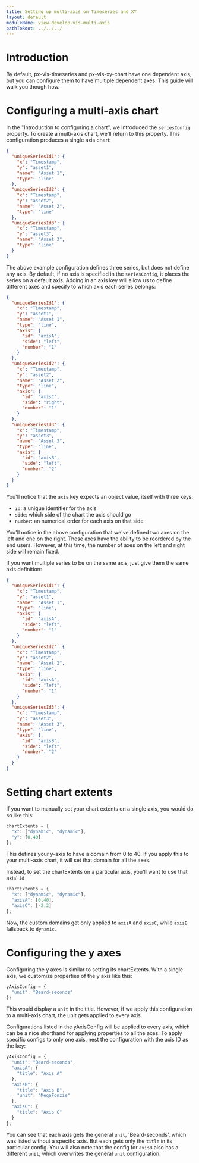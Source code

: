 ```yaml
---
title: Setting up multi-axis on Timeseries and XY
layout: default
moduleName: view-develop-vis-multi-axis
pathToRoot: ../../../
---
```


# Introduction

By default, px-vis-timeseries and px-vis-xy-chart have one dependent axis, but you can configure them to have multiple dependent axes. This guide will walk you though how.

<catalog-picture img-src="../../img/guidelines/dev/vis/multi-axis/multi-axis" img-alt="example axis" style="border:none;" caption="Multi-Axis"></catalog-picture>


# Configuring a multi-axis chart

In the "Introduction to configuring a chart", we introduced the `seriesConfig` property. To create a multi-axis chart, we'll return to this property. This configuration produces a single axis chart:

```json
{
  "uniqueSeriesId1": {
    "x": "Timestamp",
    "y": "asset1",
    "name": "Asset 1",
    "type": "line"
  },
  "uniqueSeriesId2": {
    "x": "Timestamp",
    "y": "asset2",
    "name": "Asset 2",
    "type": "line"
  },
  "uniqueSeriesId3": {
    "x": "Timestamp",
    "y": "asset3",
    "name": "Asset 3",
    "type": "line"
  }
}
```

<catalog-picture img-src="../../img/guidelines/dev/vis/multi-axis/single-axis" img-alt="single axis" style="border:none;" caption="Single Axis"></catalog-picture>

The above example configuration defines three series, but does not define any axis. By default, if no axis is specified in the `seriesConfig`, it places the series on a default axis. Adding in an axis key will allow us to define different axes and specify to which axis each series belongs:

```json
{
  "uniqueSeriesId1": {
    "x": "Timestamp",
    "y": "asset1",
    "name": "Asset 1",
    "type": "line",
    "axis": {
      "id": "axisA",
      "side": "left",
      "number": "1"
    }
  },
  "uniqueSeriesId2": {
    "x": "Timestamp",
    "y": "asset2",
    "name": "Asset 2",
    "type": "line",
    "axis": {
      "id": "axisC",
      "side": "right",
      "number": "1"
    }
  },
  "uniqueSeriesId3": {
    "x": "Timestamp",
    "y": "asset3",
    "name": "Asset 3",
    "type": "line",
    "axis": {
      "id": "axisB",
      "side": "left",
      "number": "2"
    }
  }
}

```

<catalog-picture img-src="../../img/guidelines/dev/vis/multi-axis/multi-axis" img-alt="multi-axis" style="border:none;" caption="Multi-Axis"></catalog-picture>

You'll notice that the `axis` key expects an object value, itself with three keys:
* `id`: a unique identifier for the axis
* `side`: which side of the chart the axis should go
* `number`: an numerical order for each axis on that side

You'll notice in the above configuration that we've defined two axes on the left and one on the right. These axes have the ability to be reordered by the end users. However, at this time, the number of axes on the left and right side will remain fixed.

If you want multiple series to be on the same axis, just give them the same axis definition:

```json
{
  "uniqueSeriesId1": {
    "x": "Timestamp",
    "y": "asset1",
    "name": "Asset 1",
    "type": "line",
    "axis": {
      "id": "axisA",
      "side": "left",
      "number": "1"
    }
  },
  "uniqueSeriesId2": {
    "x": "Timestamp",
    "y": "asset2",
    "name": "Asset 2",
    "type": "line",
    "axis": {
      "id": "axisA",
      "side": "left",
      "number": "1"
    }
  },
  "uniqueSeriesId3": {
    "x": "Timestamp",
    "y": "asset3",
    "name": "Asset 3",
    "type": "line",
    "axis": {
      "id": "axisB",
      "side": "left",
      "number": "2"
    }
  }
}

```

<catalog-picture img-src="../../img/guidelines/dev/vis/multi-axis/two-series" img-alt="two series" style="border:none;" caption="Two series on one axis"></catalog-picture>


# Setting chart extents

If you want to manually set your chart extents on a single axis, you would do so like this:

```js
chartExtents = {
  "x": ["dynamic", "dynamic"],
  "y": [0,40]
};
```

This defines your y-axis to have a domain from 0 to 40. If you apply this to your multi-axis chart, it will set that domain for all the axes.

<catalog-picture img-src="../../img/guidelines/dev/vis/multi-axis/y40" img-alt="domain 0-40" style="border:none;" caption="All axes with a domain 0-40"></catalog-picture>

Instead, to set the chartExtents on a particular axis, you'll want to use that axis' `id`

```js
chartExtents = {
  "x": ["dynamic", "dynamic"],
  "axisA": [0,40],
  "axisC": [-2,2]
};
```

<catalog-picture img-src="../../img/guidelines/dev/vis/multi-axis/axisac" img-alt="axisA and axisC" style="border:none;" caption="Axis A with a domain 0 to 40 and Axis C with a domain -2 to 2"></catalog-picture>

Now, the custom domains get only applied to `axisA` and `axisC`, while `axisB` fallsback to `dynamic`.

# Configuring the y axes

Configuring the y axes is similar to setting its chartExtents. With a single axis, we customize properties of the y axis like this:

```js
yAxisConfig = {
  "unit": "Beard-seconds"
};
```

This would display a `unit` in the title. However, if we apply this configuration to a multi-axis chart, the unit gets applied to every axis.

<catalog-picture img-src="../../img/guidelines/dev/vis/multi-axis/unit" img-alt="unit" style="border:none;" caption="All axes with a unit"></catalog-picture>

Configurations listed in the yAxisConfig will be applied to every axis, which can be a nice shorthand for applying properties to all the axes. To apply specific configs to only one axis, nest the configuration with the axis ID as the key:

```js
yAxisConfig = {
  "unit": "Beard-seconds",
  "axisA": {
    "title": "Axis A"
  },
  "axisB": {
    "title": "Axis B",
    "unit": "MegaFonzie"
  },
  "axisC": {
    "title": "Axis C"
  }
};
```

<catalog-picture img-src="../../img/guidelines/dev/vis/multi-axis/axisconfig" img-alt="axis config" style="border:none;" caption="Specific configs for each axis"></catalog-picture>

You can see that each axis gets the general `unit`, 'Beard-seconds', which was listed without a specific axis. But each gets only the `title` in its particular config. You will also note that the config for `axisB` also has a different `unit`, which overwrites the general `unit` configuration.
